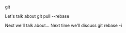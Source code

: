 git

Let's talk about git pull --rebase

Next we'll talk about...
Next time we'll discuss git rebase -i
